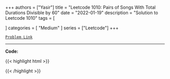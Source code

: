 
+++
authors = ["Yasir"]
title = "Leetcode 1010: Pairs of Songs With Total Durations Divisible by 60"
date = "2022-01-19"
description = "Solution to Leetcode 1010"
tags = [
    
]
categories = [
    "Medium"
]
series = ["Leetcode"]
+++



[`Problem Link`](https://leetcode.com/problems/pairs-of-songs-with-total-durations-divisible-by-60/description/)

---

**Code:**

{{< highlight html >}}

{{< /highlight >}}

